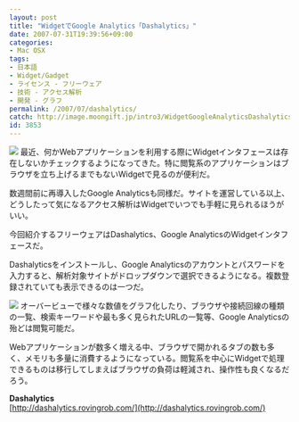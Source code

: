 ```yaml
---
layout: post
title: "WidgetでGoogle Analytics「Dashalytics」"
date: 2007-07-31T19:39:56+09:00
categories:
- Mac OSX
tags: 
- 日本語
- Widget/Gadget
- ライセンス - フリーウェア
- 技術 - アクセス解析
- 開発 - グラフ
permalink: /2007/07/dashalytics/
catch: http://image.moongift.jp/intro3/WidgetGoogleAnalyticsDashalytics_F171/Screenshot_10_thumb.png
id: 3853
---
```

[![](http://image.moongift.jp/intro3/WidgetGoogleAnalyticsDashalytics_F171/Screenshot_11_thumb.png)](http://image.moongift.jp/intro3/WidgetGoogleAnalyticsDashalytics_F171/Screenshot_112.png) 最近、何かWebアプリケーションを利用する際にWidgetインタフェースは存在しないかチェックするようになってきた。特に閲覧系のアプリケーションはブラウザを立ち上げるまでもないWidgetで見るのが便利だ。   
  
数週間前に再導入したGoogle Analyticsも同様だ。サイトを運営している以上、どうしたって気になるアクセス解析はWidgetでいつでも手軽に見られるほうがいい。   
  
今回紹介するフリーウェアはDashalytics、Google AnalyticsのWidgetインタフェースだ。   
  
<!--more-->  
  
Dashalyticsをインストールし、Google Analyticsのアカウントとパスワードを入力すると、解析対象サイトがドロップダウンで選択できるようになる。複数登録されていても表示できるのは一つだ。   
  
[![](http://image.moongift.jp/intro3/WidgetGoogleAnalyticsDashalytics_F171/Screenshot_10_thumb.png)](http://image.moongift.jp/intro3/WidgetGoogleAnalyticsDashalytics_F171/Screenshot_104.png) オーバービューで様々な数値をグラフ化したり、ブラウザや接続回線の種類の一覧、検索キーワードや最も多く見られたURLの一覧等、Google Analyticsの殆どは閲覧可能だ。   
  
Webアプリケーションが数多く増える中、ブラウザで開かれるタブの数も多く、メモリも多量に消費するようになっている。閲覧系を中心にWidgetで処理できるものは移行してしまえばブラウザの負荷は軽減され、操作性も良くなるだろう。   
  
**Dashalytics**  
[http://dashalytics.rovingrob.com/](http://dashalytics.rovingrob.com/)